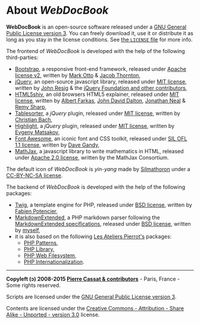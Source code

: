 About *WebDocBook*
==================

**WebDocBook** is an open-source software released under a
[GNU General Public License version 3](http://github.com/wdbo/webdocbook/blob/master/LICENSE). 
You can freely download it, use it or distribute it as long as you stay in the license 
conditions. See [the `LICENSE` file](LICENSE) for more info.

The frontend of *WebDocBook* is developed with the help of the following third-parties:

-   [Bootstrap](http://twitter.github.io/bootstrap/), a responsive front-end framework, 
    released under [Apache license v2](http://www.apache.org/licenses/LICENSE-2.0),
    written by [Mark Otto](http://twitter.com/mdo) & [Jacob Thornton](http://twitter.com/fat),    
-   [jQuery](http://jquery.com/), an open-source javascript library, 
    released under [MIT license](http://github.com/jquery/jquery/blob/master/MIT-LICENSE.txt),
    written by [John Resig](http://ejohn.org/) & the [jQuery Foundation and other contributors](http://jquery.org/),
-   [HTML5shiv](http://code.google.com/p/html5shiv/), an old browsers HTML5 explainer, 
    released under [MIT license](http://github.com/jquery/jquery/blob/master/MIT-LICENSE.txt),
    written by [Albert Farkas](http://twitter.com/afarkas), [John David Dalton](http://twitter.com/jdalton), 
    [Jonathan Neal](http://twitter.com/jon_neal) & [Remy Sharp](http://twitter.com/rem),
-   [Tablesorter](http://mottie.github.io/tablesorter/docs/), a *jQuery* plugin, 
    released under [MIT license](http://github.com/jquery/jquery/blob/master/MIT-LICENSE.txt),
    written by [Christian Bach](http://twitter.com/lovepeacenukes),
-   [Highlight](http://webcodingstudio.com/blog/jquery-syntax-highlight-plugin), a *jQuery* plugin, 
    released under [MIT license](http://github.com/jquery/jquery/blob/master/MIT-LICENSE.txt),
    written by [Evgeny Matsakov](http://webcodingstudio.com/),
-   [Font Awesome](http://fortawesome.github.io/Font-Awesome/), an iconic font and CSS toolkit, 
    released under [SIL OFL 1.1 license](http://scripts.sil.org/OFL),
    written by [Dave Gandy](http://twitter.com/davegandy),
-   [MathJax](http://www.mathjax.org), a javascript library to write mathematics in HTML, 
    released under [Apache 2.0 license](http://www.apache.org/licenses/),
    written by the MathJax Consortium.

The default icon of *WebDocBook* is *yin-yang* made by [Silmathoron](http://silmathoron.deviantart.com/)
under a [CC-BY-NC-SA license](http://creativecommons.org/licenses/by-nc-sa/3.0/legalcode).

The backend of *WebDocBook* is developed with the help of the following packages:

-   [Twig](http://twig.sensiolabs.org/), a template engine for PHP, 
    released under [BSD license](http://opensource.org/licenses/BSD-3-Clause),
    written by [Fabien Potencier](http://connect.sensiolabs.com/api/alternates/4aed4f5d-e0cb-4320-902f-885fddaa7d15),
-   [MarkdownExtended](http://github.com/piwi/markdown-extended), a PHP markdown parser following the
    [MarkdownExtended specifications](http://aboutmde.org/), 
    released under [BSD license](http://opensource.org/licenses/BSD-3-Clause),
    written by [myself](http://e-piwi.fr/),
-   it is also based on the following [Les Ateliers Pierrot's](http://www.ateliers-pierrot.fr/) packages:
    -   [PHP Patterns](http://github.com/atelierspierrot/patterns),
    -   [PHP Library](http://github.com/atelierspierrot/library),
    -   [PHP Web Filesystem](http://github.com/atelierspierrot/webfilesystem),
    -   [PHP Internationalization](http://github.com/atelierspierrot/internationalization).

----
**Copyleft (ↄ) 2008-2015 [Pierre Cassat & contributors](http://webdocbook.com/)** - Paris, France - Some rights reserved.

Scripts are licensed under the [GNU General Public License version 3](http://www.gnu.org/licenses/gpl.html).

Contents are licensed under the [Creative Commons - Attribution - Share Alike - Unported - version 3.0](http://creativecommons.org/licenses/by-sa/3.0/) license.

